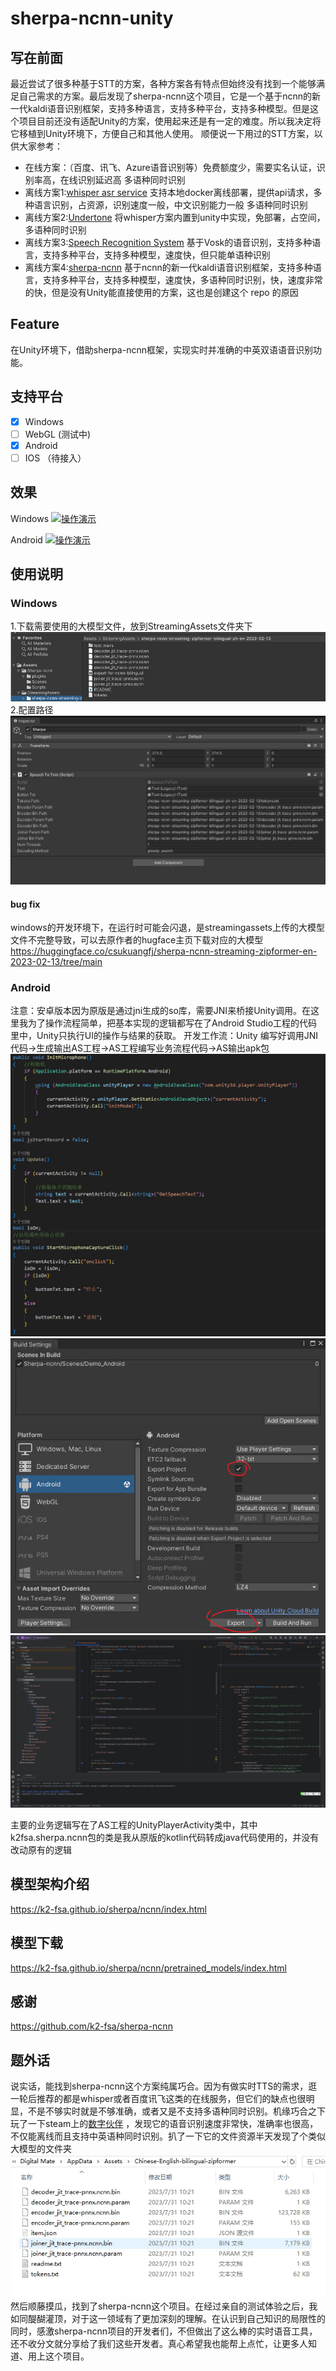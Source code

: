 # sherpa-ncnn-unity
## 写在前面
最近尝试了很多种基于STT的方案，各种方案各有特点但始终没有找到一个能够满足自己需求的方案。最后发现了sherpa-ncnn这个项目，它是一个基于ncnn的新一代kaldi语音识别框架，支持多种语言，支持多种平台，支持多种模型。但是这个项目目前还没有适配Unity的方案，使用起来还是有一定的难度。所以我决定将它移植到Unity环境下，方便自己和其他人使用。
顺便说一下用过的STT方案，以供大家参考：
- 在线方案：（百度、讯飞、Azure语音识别等）免费额度少，需要实名认证，识别率高，在线识别延迟高 多语种同时识别
- 离线方案1:[whisper asr service](https://github.com/ahmetoner/whisper-asr-webservice/) 支持本地docker离线部署，提供api请求，多种语言识别，占资源，识别速度一般，中文识别能力一般 多语种同时识别
- 离线方案2:[Undertone](https://assetstore.unity.com/packages/tools/ai-ml-integration/undertone-offline-whisper-ai-voice-recognition-246877) 将whisper方案内置到unity中实现，免部署，占空间，多语种同时识别
- 离线方案3:[Speech Recognition System](https://assetstore.unity.com/packages/tools/audio/speech-recognition-system-187171) 基于Vosk的语音识别，支持多种语言，支持多种平台，支持多种模型，速度快，但只能单语种识别
- 离线方案4:[sherpa-ncnn](https://github.com/k2-fsa/sherpa-ncnn) 基于ncnn的新一代kaldi语音识别框架，支持多种语言，支持多种平台，支持多种模型，速度快，多语种同时识别，快，速度非常的快，但是没有Unity能直接使用的方案，这也是创建这个 repo 的原因
## Feature
在Unity环境下，借助sherpa-ncnn框架，实现实时并准确的中英双语语音识别功能。
## 支持平台
- [X] Windows
- [ ] WebGL (测试中)
- [X] Android 
- [ ] IOS （待接入）
## 效果
Windows
[![操作演示](https://res.cloudinary.com/marcomontalbano/image/upload/v1710401471/video_to_markdown/images/youtube--wFiXG0GfLdc-c05b58ac6eb4c4700831b2b3070cd403.jpg)](https://www.youtube.com/watch?v=wFiXG0GfLdc "操作演示")

Android
[![操作演示](https://res.cloudinary.com/marcomontalbano/image/upload/v1710401471/video_to_markdown/images/youtube--wFiXG0GfLdc-c05b58ac6eb4c4700831b2b3070cd403.jpg)](https://youtube.com/shorts/vrF4P76mTdk "操作演示")


## 使用说明
### Windows
1.下载需要使用的大模型文件，放到StreamingAssets文件夹下  
<img src="./Assets/Sherpa-ncnn/截图1.png"></img>
2.配置路径   
<img src="./Assets/Sherpa-ncnn/截图3.png"></img>
#### bug fix
windows的开发环境下，在运行时可能会闪退，是streamingassets上传的大模型文件不完整导致，可以去原作者的hugface主页下载对应的大模型  
https://huggingface.co/csukuangfj/sherpa-ncnn-streaming-zipformer-en-2023-02-13/tree/main  

### Android
注意：安卓版本因为原版是通过jni生成的so库，需要JNI来桥接Unity调用。在这里我为了操作流程简单，把基本实现的逻辑都写在了Android Studio工程的代码里中，Unity只执行UI的操作与结果的获取。
开发工作流：Unity 编写好调用JNI代码->生成输出AS工程->AS工程编写业务流程代码->AS输出apk包  
<img src="output/pic/1.jpg"></img>
<img src="output/pic/2.jpg"></img>
<img src="output/pic/3.jpg"></img>

主要的业务逻辑写在了AS工程的UnityPlayerActivity类中，其中k2fsa.sherpa.ncnn包的类是我从原版的kotlin代码转成java代码使用的，并没有改动原有的逻辑

## 模型架构介绍
https://k2-fsa.github.io/sherpa/ncnn/index.html

## 模型下载
https://k2-fsa.github.io/sherpa/ncnn/pretrained_models/index.html
  
## 感谢
https://github.com/k2-fsa/sherpa-ncnn

## 题外话
说实话，能找到sherpa-ncnn这个方案纯属巧合。因为有做实时TTS的需求，逛一轮后推荐的都是whisper或者百度讯飞这类的在线服务，但它们的缺点也很明显，不是不够实时就是不够准确，或者又是不支持多语种同时识别。机缘巧合之下玩了一下steam上的[数字伙伴](https://steamcommunity.com/app/2488350) ，发现它的语音识别速度非常快，准确率也很高，不仅能离线而且支持中英语种同时识别。扒了一下它的文件资源半天发现了个类似大模型的文件夹
<img src="./截图.png"></img>
然后顺藤摸瓜，找到了sherpa-ncnn这个项目。在经过亲自的测试体验之后，我如同醍醐灌顶，对于这一领域有了更加深刻的理解。在认识到自己知识的局限性的同时，感激sherpa-ncnn项目的开发者们，不但做出了这么棒的实时语音工具，还不收分文就分享给了我们这些开发者。真心希望我也能帮上点忙，让更多人知道、用上这个项目。
